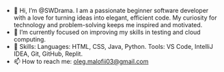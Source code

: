 - 👋 Hi, I’m @SWDrama. I am a passionate beginner software developer with a love for turning ideas into elegant, efficient code. My curiosity for technology and problem-solving keeps me inspired and motivated.
- 🌱 I’m currently focused on improving my skills in testing and cloud computing.
- 💼 Skills: Languages: HTML, CSS, Java, Python. Tools: VS Code, IntelliJ IDEA, Git, GitHub, Replit.
- 📫 How to reach me: oleg.malofii03@gmail.com


<!---
SWDrama/SWDrama is a ✨ special ✨ repository because its `README.md` (this file) appears on your GitHub profile.
You can click the Preview link to take a look at your changes.
--->
